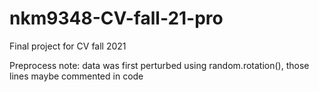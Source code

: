 # nkm9348-CV-fall-21-pro

Final project for CV fall 2021

Preprocess note: data was first perturbed using random.rotation(), those lines maybe commented in code

